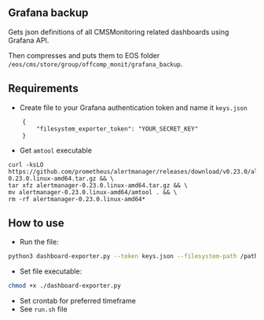 ## Grafana backup
Gets json definitions of all CMSMonitoring related dashboards using Grafana API.

Then compresses and puts them to EOS folder `/eos/cms/store/group/offcomp_monit/grafana_backup`.


## Requirements
- Create file to your Grafana authentication token and name it `keys.json`

```
    {
        "filesystem_exporter_token": "YOUR_SECRET_KEY"
    }
```

- Get `amtool` executable
```
curl -ksLO https://github.com/prometheus/alertmanager/releases/download/v0.23.0/alertmanager-0.23.0.linux-amd64.tar.gz && \
tar xfz alertmanager-0.23.0.linux-amd64.tar.gz && \
mv alertmanager-0.23.0.linux-amd64/amtool . && \
rm -rf alertmanager-0.23.0.linux-amd64*
```

## How to use

- Run the file:
```sh
python3 dashboard-exporter.py --token keys.json --filesystem-path /path/to/fs_backup/
```
- Set file executable:
```sh
chmod +x ./dashboard-exporter.py
```
- Set crontab for preferred timeframe
- See `run.sh` file